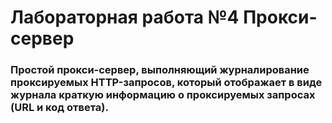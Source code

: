 # Лабораторная работа №4 Прокси-сервер

### Простой прокси-сервер, выполняющий журналирование проксируемых HTTP-запросов, который отображает в виде журнала краткую информацию о проксируемых запросах (URL и код ответа).